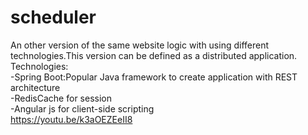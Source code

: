 # scheduler
An other version of the same website logic with using different technologies.This version can be defined as a distributed application.\
Technologies:\
-Spring Boot:Popular Java framework to create application with REST architecture\
-RedisCache for session\
-Angular js for client-side scripting\
https://youtu.be/k3aOEZEeII8
